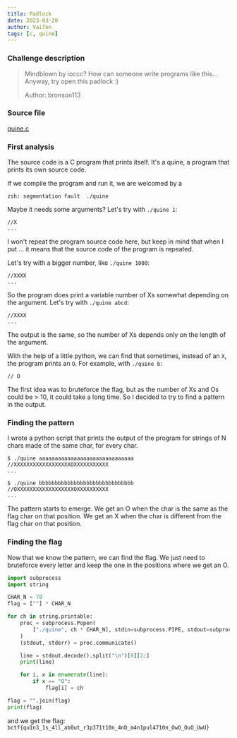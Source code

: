 ```yaml
---
title: Padlock
date: 2023-03-20
author: VaiTon
tags: [c, quine]
---
```


### Challenge description

> Mindblown by ioccc? How can someone write programs like this... Anyway, try open this padlock :)
>
> Author: bronson113

### Source file

[quine.c](./quine.c)

### First analysis

The source code is a C program that prints itself.
It's a quine, a program that prints its own source code.

If we compile the program and run it, we are welcomed by a

```
zsh: segmentation fault  ./quine
```

Maybe it needs some arguments? Let's try with `./quine 1`:

```
//X
...
```

I won't repeat the program source code here, but keep in mind that when I put ... it means that the source code of the program is repeated.

Let's try with a bigger number, like `./quine 1000`:

```
//XXXX
...
```

So the program does print a variable number of Xs somewhat depending on the argument.
Let's try with `./quine abcd`:

```
//XXXX
...
```

The output is the same, so the number of Xs depends only on the length of the argument.

With the help of a little python, we can find that sometimes, instead of an `X`, the program prints an `O`.
For example, with `./quine b`:

```
// O
```

The first idea was to bruteforce the flag, but as the number of Xs and Os could be > 10, it could take a long time.
So I decided to try to find a pattern in the output.

### Finding the pattern

I wrote a python script that prints the output of the program for strings of N chars made of the same char, for every char.

```
$ ./quine aaaaaaaaaaaaaaaaaaaaaaaaaaaaaa
//XXXXXXXXXXXXXXXXXXOXXXXXXXXXXX
...
```

```
$ ./quine bbbbbbbbbbbbbbbbbbbbbbbbbbbbbb
//OXXXXXXXXXXXXXXXXXXOXXXXXXXXXX
...
```

The pattern starts to emerge. We get an O when the char is the same as the flag char on that position. We get an X when the char is different from the flag char on that position.

### Finding the flag

Now that we know the pattern, we can find the flag. We just need to bruteforce every letter and keep the one in the positions where we get an O.

```python
import subprocess
import string

CHAR_N = 70
flag = [""] * CHAR_N

for ch in string.printable:
    proc = subprocess.Popen(
        ["./quine", ch * CHAR_N], stdin=subprocess.PIPE, stdout=subprocess.PIPE
    )
    (stdout, stderr) = proc.communicate()

    line = stdout.decode().split("\n")[0][2:]
    print(line)

    for i, x in enumerate(line):
        if x == "O":
            flag[i] = ch

flag = "".join(flag)
print(flag)
```

and we get the flag:
`bctf{qu1n3_1s_4ll_ab0ut_r3p371t10n_4nD_m4n1pul4710n_OwO_OuO_UwU}`
